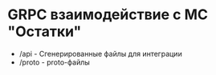 # GRPC взаимодействие с МС "Остатки"

- /api - Сгенерированные файлы для интеграции
- /proto - proto-файлы

